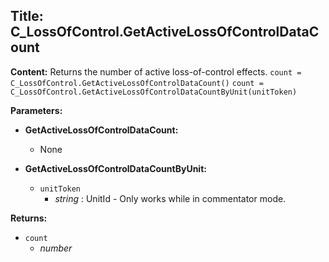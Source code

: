 ## Title: C_LossOfControl.GetActiveLossOfControlDataCount

**Content:**
Returns the number of active loss-of-control effects.
`count = C_LossOfControl.GetActiveLossOfControlDataCount()`
`count = C_LossOfControl.GetActiveLossOfControlDataCountByUnit(unitToken)`

**Parameters:**
- **GetActiveLossOfControlDataCount:**
  - None

- **GetActiveLossOfControlDataCountByUnit:**
  - `unitToken`
    - *string* : UnitId - Only works while in commentator mode.

**Returns:**
- `count`
  - *number*